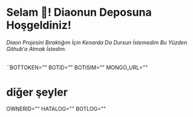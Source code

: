 # Selam 👋! Diaonun Deposuna Hoşgeldiniz!

###### Diaon Projesini Bıraktığım İçin Kenarda Da Dursun İstemedim Bu Yüzden Github'a Atmak İstedim.

``BOTTOKEN=""
BOTID=""
BOTISIM=""
MONGO_URL=""

# diğer şeyler
OWNERID=""
HATALOG=""
BOTLOG=""
